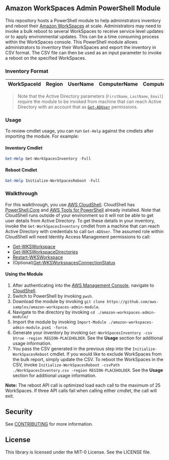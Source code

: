 ## Amazon WorkSpaces Admin PowerShell Module

This repository hosts a PowerShell module to help administrators inventory and reboot their [Amazon WorkSpaces](https://aws.amazon.com/workspaces/all-inclusive/) at scale. Administrators may need to invoke a bulk reboot to several WorkSpaces to receive service level updates or to apply environmental updates. This can be a time consuming process within the WorkSpaces console. This PowerShell module allows administrators to inventory their WorkSpaces and export the inventory in CSV format. The CSV file can then be used as an input parameter to invoke a reboot on the specified WorkSpaces. 

### Inventory Format 
| WorkSpaceId | Region | UserName | ComputerName | Compute | RootVolume | UserVolume | RunningMode | Protocol | IPAddress | RegCode | directoryId | State | BundleId | ConnectionState | FirstName | LastName | Email |
| :----------: | :----------: | :----------: | :----------: | :----------: | :----------: | :----------: | :----------: | :----------: | :----------: | :----------: | :----------: | :----------: | :----------: | :----------: | :----------: | :----------: | :----------: |

> Note that the Active Directory parameters (`FirstName`, `LastName`, `Email`) require the module to be invoked from machine that can reach Active Directory with an account that as [`Get-ADUser`](https://learn.microsoft.com/en-us/powershell/module/activedirectory/get-aduser?view=windowsserver2022-ps) permissions. 


### Usage 
To review cmdlet usage, you can run `Get-Help` against the cmdlets after importing the module. For example:
#### Inventory Cmdlet
```powershell
Get-Help Get-WorkSpacesInventory -Full
```

#### Reboot Cmdlet
```powershell
Get-Help Initialize-WorkSpacesReboot -Full
```

### Walkthrough 
For this walkthrough, you use [AWS CloudShell](https://aws.amazon.com/cloudshell/). CloudShell has [PowerShell.Core](https://github.com/PowerShell/PowerShell#user-content-windows-powershell-vs-powershell-core) and [AWS Tools for PowerShell](https://aws.amazon.com/powershell/) already installed. Note that CloudShell runs outside of your environment so it will not be able to get user details from Active Directory. To get these details in your inventory, invoke the `Get-WorkSpacesInventory` cmdlet from a machine that can reach Active Directory with credentials to call `Get-ADUser`. The assumed role within CloudShell will need Identity Access Management permissions to call:
- [Get-WKSWorkspace](https://docs.aws.amazon.com/powershell/latest/reference/items/Get-WKSWorkspace.html)
- [Get-WKSWorkspaceDirectories](https://docs.aws.amazon.com/powershell/latest/reference/items/Get-WKSWorkspaceDirectory.html)
- [Restart-WKSWorkspace](https://docs.aws.amazon.com/powershell/latest/reference/items/Restart-WKSWorkspace.html)
- (Optional)[Get-WKSWorkspacesConnectionStatus](https://docs.aws.amazon.com/powershell/latest/reference/items/Get-WKSWorkspacesConnectionStatus.html)

#### Using the Module
1. After authenticating into the [AWS Management Console](https://aws.amazon.com/console/), navigate to [CloudShell](https://console.aws.amazon.com/cloudshell/home?).
2. Switch to PowerShell by invoking `pwsh`.
3. Download the module by invoking `git clone https://github.com/aws-samples/amazon-workspaces-admin-module`.
4. Navigate to the directory by invoking `cd ./amazon-workspaces-admin-module/`
5. Import the module by invoking `Import-Module ./amazon-workspaces-admin-module.psm1 -force`.
6. Generate your inventory by invoking `Get-WorkSpacesInventory -csv $true -region REGION-PLACEHOLDER`. See the **Usage** section for additional usage information. 
7. You pass the CSV generated in the previous step into the `Initialize-WorkSpacesReboot` cmdlet. If you would like to exclude WorkSpaces from the bulk report, simply update the CSV. To reboot the WorkSpaces in the CSV, invoke `Initialize-WorkSpacesReboot -csvPath ./WorkSpacesInventory.csv -region REGION-PLACEHOLDER`. See the **Usage** section for additional usage information.

**Note:** The reboot API call is optimized load each call to the maximum of 25 WorkSpaces. If three API calls fail when calling either cmdlet, the call will exit. 


## Security

See [CONTRIBUTING](CONTRIBUTING.md#security-issue-notifications) for more information.

## License

This library is licensed under the MIT-0 License. See the LICENSE file.

